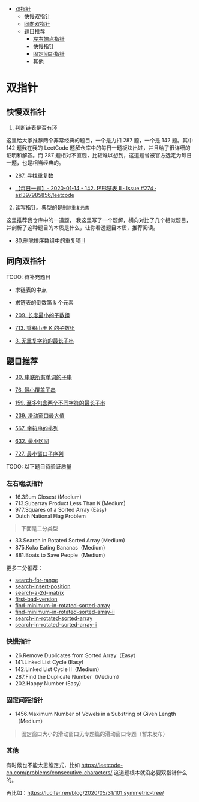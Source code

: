 - [双指针](#双指针)
  - [快慢双指针](#快慢双指针)
  - [同向双指针](#同向双指针)
  - [题目推荐](#题目推荐)
    - [左右端点指针](#左右端点指针)
    - [快慢指针](#快慢指针)
    - [固定间距指针](#固定间距指针)
    - [其他](#其他)

# 双指针

## 快慢双指针

1. 判断链表是否有环

这里给大家推荐两个非常经典的题目，一个是力扣 287 题，一个是 142 题。其中 142 题我在我的 LeetCode 题解仓库中的每日一题板块出过，并且给了很详细的证明和解答。而 287 题相对不直观，比较难以想到，这道题曾被官方选定为每日一题，也是相当经典的。

- [287. 寻找重复数](https://leetcode-cn.com/problems/find-the-duplicate-number/)

- [【每日一题】- 2020-01-14 - 142. 环形链表 II · Issue #274 · azl397985856/leetcode](https://github.com/azl397985856/leetcode/issues/274)

2. 读写指针。典型的是`删除重复元素`

这里推荐我仓库中的一道题， 我这里写了一个题解，横向对比了几个相似题目，并剖析了这种题目的本质是什么，让你看透题目本质，推荐阅读。

- [80.删除排序数组中的重复项 II](https://github.com/azl397985856/leetcode/blob/master/problems/80.remove-duplicates-from-sorted-array-ii.md)

## 同向双指针

TODO: 待补充题目

- 求链表的中点
- 求链表的倒数第 k 个元素

- [209. 长度最小的子数组](https://leetcode.cn/problems/minimum-size-subarray-sum/)
- [713. 乘积小于 K 的子数组](https://leetcode.cn/problems/subarray-product-less-than-k/)
- [3. 无重复字符的最长子串](https://leetcode.cn/problems/longest-substring-without-repeating-characters/)

## 题目推荐

- [30. 串联所有单词的子串](https://leetcode.cn/problems/substring-with-concatenation-of-all-words/)
- [76. 最小覆盖子串](https://leetcode.cn/problems/minimum-window-substring/)
- [159. 至多包含两个不同字符的最长子串](https://leetcode.cn/problems/longest-substring-with-at-most-two-distinct-characters/)

- [239. 滑动窗口最大值](https://leetcode.cn/problems/sliding-window-maximum/)
- [567. 字符串的排列](https://leetcode.cn/problems/permutation-in-string/)
- [632. 最小区间](https://leetcode.cn/problems/smallest-range/)
- [727. 最小窗口子序列](https://leetcode.cn/problems/minimum-window-subsequence/)

TODO: 以下题目待验证质量

### 左右端点指针

- 16.3Sum Closest (Medium)
- 713.Subarray Product Less Than K (Medium)
- 977.Squares of a Sorted Array (Easy)
- Dutch National Flag Problem

> 下面是二分类型

- 33.Search in Rotated Sorted Array (Medium)
- 875.Koko Eating Bananas（Medium）
- 881.Boats to Save People（Medium）

更多二分推荐：

- [search-for-range](https://www.lintcode.com/problem/search-for-a-range/description)
- [search-insert-position](https://leetcode-cn.com/problems/search-insert-position/)
- [search-a-2d-matrix](https://leetcode-cn.com/problems/search-a-2d-matrix/)
- [first-bad-version](https://leetcode-cn.com/problems/first-bad-version/)
- [find-minimum-in-rotated-sorted-array](https://leetcode-cn.com/problems/find-minimum-in-rotated-sorted-array/)
- [find-minimum-in-rotated-sorted-array-ii](https://leetcode-cn.com/problems/find-minimum-in-rotated-sorted-array-ii/)
- [search-in-rotated-sorted-array](https://leetcode-cn.com/problems/search-in-rotated-sorted-array/)
- [search-in-rotated-sorted-array-ii](https://leetcode-cn.com/problems/search-in-rotated-sorted-array-ii/)

### 快慢指针

- 26.Remove Duplicates from Sorted Array（Easy）
- 141.Linked List Cycle (Easy)
- 142.Linked List Cycle II（Medium）
- 287.Find the Duplicate Number（Medium）
- 202.Happy Number (Easy)

### 固定间距指针

- 1456.Maximum Number of Vowels in a Substring of Given Length（Medium）

> 固定窗口大小的滑动窗口见专题篇的滑动窗口专题（暂未发布）

### 其他

有时候也不能太思维定式，比如 https://leetcode-cn.com/problems/consecutive-characters/ 这道题根本就没必要双指针什么的。

再比如：https://lucifer.ren/blog/2020/05/31/101.symmetric-tree/
